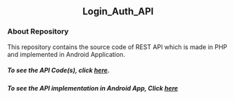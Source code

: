 <h2 align ="center"> Login_Auth_API </h2>

### About Repository

This repository contains the source code of REST API which is made in PHP and implemented in Android Application.

##### To see the API Code(s), click [here][API].
##### To see the API implementation in Android App, Click [here][Android]

[API]:https://github.com/Akshit6828/Login_Auth_API/tree/master/API
[Android]:https://github.com/Akshit6828/Login_Auth_API/blob/master/app/src/main/java/com/akshit/mytestingwebservices/MainActivity.java

